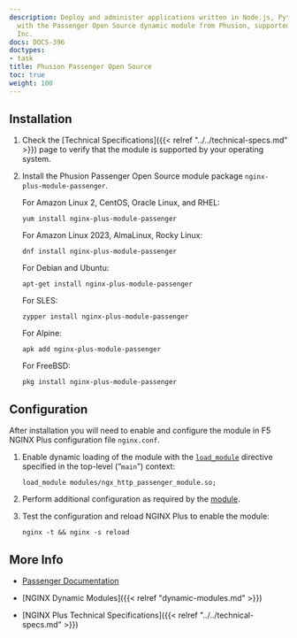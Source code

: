```yaml
---
description: Deploy and administer applications written in Node.js, Python, and Ruby
  with the Passenger Open Source dynamic module from Phusion, supported by NGINX,
  Inc.
docs: DOCS-396
doctypes:
- task
title: Phusion Passenger Open Source
toc: true
weight: 100
---
```


<span id="install"></span>
## Installation

1. Check the [Technical Specifications]({{< relref "../../technical-specs.md" >}}) page to verify that the module is supported by your operating system.

2. Install the Phusion Passenger Open Source module package `nginx-plus-module-passenger`.

   For Amazon Linux 2, CentOS, Oracle Linux, and RHEL:

   ```shell
   yum install nginx-plus-module-passenger
   ```

   For Amazon Linux 2023, AlmaLinux, Rocky Linux:

   ```shell
   dnf install nginx-plus-module-passenger
   ```

   For Debian and Ubuntu:

   ```shell
   apt-get install nginx-plus-module-passenger
   ```

   For SLES:

   ```shell
   zypper install nginx-plus-module-passenger
   ```

   For Alpine:

   ```shell
   apk add nginx-plus-module-passenger
   ```

   For FreeBSD:

   ```shell
   pkg install nginx-plus-module-passenger
   ```


<span id="configure"></span>

## Configuration

After installation you will need to enable and configure the module in F5 NGINX Plus configuration file `nginx.conf`.

1. Enable dynamic loading of the module with the [`load_module`](https://nginx.org/en/docs/ngx_core_module.html#load_module) directive specified in the top-level (“`main`”) context:

   ```nginx
   load_module modules/ngx_http_passenger_module.so;
   ```

2. Perform additional configuration as required by the [module](https://www.phusionpassenger.com/library/install/nginx/).

3. Test the configuration and reload NGINX Plus to enable the module:

   ```shell
   nginx -t && nginx -s reload
   ```


<span id="info"></span>
## More Info

- [Passenger Documentation](https://www.phusionpassenger.com/library/install/nginx/)

- [NGINX Dynamic Modules]({{< relref "dynamic-modules.md" >}})

- [NGINX Plus Technical Specifications]({{< relref "../../technical-specs.md" >}})
